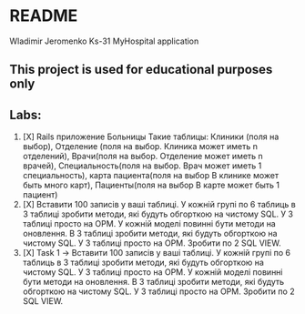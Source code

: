 # README

Wladimir Jeromenko Ks-31
MyHospital application 
## This project is used for educational purposes only

## Labs:

 1. [X] Rails приложение Больницы Такие таблицы: Клиники (поля на выбор), Отделение (поля на выбор. Клиника может иметь n отделений), Врачи(поля на выбор. Отделение может иметь n врачей), Специальность(поля на выбор. Врач может иметь 1 специальность), карта пациента(поля на выбор В клинике может быть много карт), Пациенты(поля на выбор В карте может быть 1 пациент)
 2. [X] Вставити 100 записів у ваші таблиці. У кожній групі по 6 таблиць в 3 таблиці зробити методи, які будуть обгорткою на чистому SQL. У 3 таблиці просто на ОРМ.
У кожній моделі повинні бути методи на оновлення. В 3 таблиці зробити методи, які будуть обгорткою на чистому SQL. У 3 таблиці просто на ОРМ.
Зробити по 2 SQL VIEW.
 3. [X] Task 1 -> Вставити 100 записів у ваші таблиці. У кожній групі по 6 таблиць в 3 таблиці зробити методи, які будуть обгорткою на чистому SQL. У 3 таблиці просто на ОРМ. У кожній моделі повинні бути методи на оновлення. В 3 таблиці зробити методи, які будуть обгорткою на чистому SQL. У 3 таблиці просто на ОРМ. Зробити по 2 SQL VIEW.
